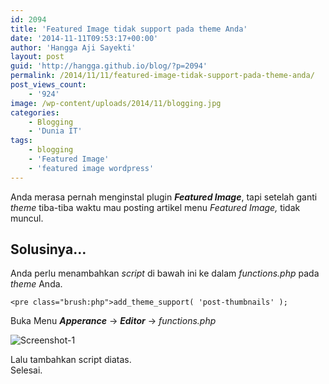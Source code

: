 ```yaml
---
id: 2094
title: 'Featured Image tidak support pada theme Anda'
date: '2014-11-11T09:53:17+00:00'
author: 'Hangga Aji Sayekti'
layout: post
guid: 'http://hangga.github.io/blog/?p=2094'
permalink: /2014/11/11/featured-image-tidak-support-pada-theme-anda/
post_views_count:
    - '924'
image: /wp-content/uploads/2014/11/blogging.jpg
categories:
    - Blogging
    - 'Dunia IT'
tags:
    - blogging
    - 'Featured Image'
    - 'featured image wordpress'
---
```


Anda merasa pernah menginstal plugin ***Featured Image***, tapi setelah ganti *theme* tiba-tiba waktu mau posting artikel menu *Featured Image,* tidak muncul.

## Solusinya…

Anda perlu menambahkan *script* di bawah ini ke dalam *functions.php* pada *theme* Anda.

```
<pre class="brush:php">add_theme_support( 'post-thumbnails' );
```

Buka Menu ***Apperance*** -&gt; ***Editor*** -&gt; *functions.php*

![Screenshot-1](http://hangga.github.io/blog1/wp-content/uploads/2014/11/Screenshot-1.png)

Lalu tambahkan script diatas.  
Selesai.